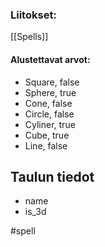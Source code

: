 ### Liitokset:
[[Spells]]

#### Alustettavat arvot:
- Square, false
- Sphere, true
- Cone, false
- Circle, false
- Cyliner, true
- Cube, true
- Line, false

## Taulun tiedot
-	name
-	is_3d

#spell